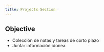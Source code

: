 ```yaml
---
title: Projects Section
---
```


## Objective

- Colección de notas y tareas de corto plazo
- Juntar información idonea
